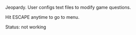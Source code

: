 Jeopardy. User configs text files to modify game questions.

Hit ESCAPE anytime to go to menu.

Status: not working 
